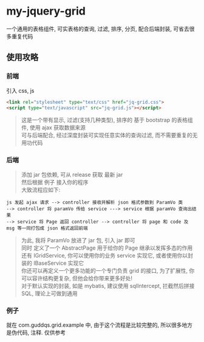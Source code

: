 # my-jquery-grid
一个通用的表格组件, 可实表格的查询, 过滤, 排序, 分页, 配合后端封装, 可省去很多重复代码

## 使用攻略

### 前端

引入 css, js
```html
<link rel="stylesheet" type="text/css" href="jq-grid.css">
<script type="text/javascript" src="jq-grid.js"></script>
```

> 这是一个带有显示, 过滤(支持几种类型), 排序的 基于 bootstrap 的表格组件, 使用 ajax 获取数据来源  
可与后端配合, 经过深度封装可实现任意实体的查询过滤, 而不需要重复的无用功代码

### 后端
>添加 jar 包依赖, 可从 release 获取 最新 jar  
然后根据 例子 接入你的程序  
大致流程应如下:  

```
js 发起 ajax 请求 --> controller 接收并解析 json 格式参数到 ParamVo 类 
--> controller 将 paramVo 传给 service ---> service 根据 paramVo 查询出结果
--> service 将 Page 返回 controller --> controller 将 page 和 code 及 msg 等一同打包成 json 格式返回前端
```

>为此, 我将 ParamVo 放进了 jar 包, 引入 jar 即可  
同时 定义了一个 AbstractPage 用于给你的 Page 继承以发挥多态的作用  
还有 IGridService, 你可以使用你的业务 service 实现它, 或者使用你以封装的 IBaseService 实现它  
你还可以再定义一个更多功能的一个专门负责 grid 的接口, 为了扩展性, 你可以容许结构更复杂, 但他会给你带来更多好处!  
  对于默认实现的封装, 如是 mybatis, 建议使用 sqlIntercept, 拦截然后拼接 SQL, 理论上可做到通用


### 例子
就在 com.guddqs.grid.example 中, 由于这个流程是比较完整的, 所以很多地方是伪代码, 注释. 仅供参考